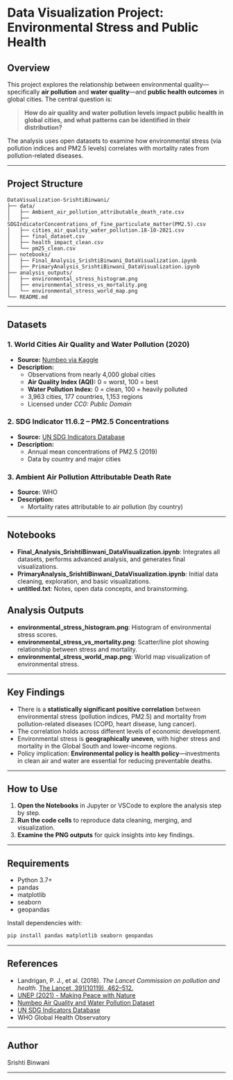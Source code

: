 # Data Visualization Project: Environmental Stress and Public Health

## Overview
This project explores the relationship between environmental quality—specifically **air pollution** and **water quality**—and **public health outcomes** in global cities. The central question is:

> **How do air quality and water pollution levels impact public health in global cities, and what patterns can be identified in their distribution?**

The analysis uses open datasets to examine how environmental stress (via pollution indices and PM2.5 levels) correlates with mortality rates from pollution-related diseases.

---

## Project Structure

```
DataVisualization-SrishtiBinwani/
├── data/
│   ├── Ambient_air_pollution_attributable_death_rate.csv
│   ├── SDGIndicatorConcentrations_of_fine_particulate_matter(PM2.5).csv
│   ├── cities_air_quality_water_pollution.18-10-2021.csv
│   ├── final_dataset.csv
│   ├── health_impact_clean.csv
│   └── pm25_clean.csv
├── notebooks/
│   ├── Final_Analysis_SrishtiBinwani_DataVisualization.ipynb
│   ├── PrimaryAnalysis_SrishtiBinwani_DataVisualization.ipynb
├── analysis_outputs/
│   ├── environmental_stress_histogram.png
│   ├── environmental_stress_vs_mortality.png
│   └── environmental_stress_world_map.png
└── README.md
```

---

## Datasets

### 1. World Cities Air Quality and Water Pollution (2020)
- **Source:** [Numbeo via Kaggle](https://www.kaggle.com/datasets/cityapiio/world-cities-air-quality-and-water-polution)
- **Description:**
  - Observations from nearly 4,000 global cities
  - **Air Quality Index (AQI):** 0 = worst, 100 = best
  - **Water Pollution Index:** 0 = clean, 100 = heavily polluted
  - 3,963 cities, 177 countries, 1,153 regions
  - Licensed under *CC0: Public Domain*

### 2. SDG Indicator 11.6.2 – PM2.5 Concentrations
- **Source:** [UN SDG Indicators Database](https://unstats.un.org/sdgs/indicators/database/)
- **Description:**
  - Annual mean concentrations of PM2.5 (2019)
  - Data by country and major cities

### 3. Ambient Air Pollution Attributable Death Rate
- **Source:** WHO
- **Description:**
  - Mortality rates attributable to air pollution (by country)

---

## Notebooks
- **Final_Analysis_SrishtiBinwani_DataVisualization.ipynb**: Integrates all datasets, performs advanced analysis, and generates final visualizations.
- **PrimaryAnalysis_SrishtiBinwani_DataVisualization.ipynb**: Initial data cleaning, exploration, and basic visualizations.
- **untitled.txt**: Notes, open data concepts, and brainstorming.

## Analysis Outputs
- **environmental_stress_histogram.png**: Histogram of environmental stress scores.
- **environmental_stress_vs_mortality.png**: Scatter/line plot showing relationship between stress and mortality.
- **environmental_stress_world_map.png**: World map visualization of environmental stress.

---

## Key Findings
- There is a **statistically significant positive correlation** between environmental stress (pollution indices, PM2.5) and mortality from pollution-related diseases (COPD, heart disease, lung cancer).
- The correlation holds across different levels of economic development.
- Environmental stress is **geographically uneven**, with higher stress and mortality in the Global South and lower-income regions.
- Policy implication: **Environmental policy is health policy**—investments in clean air and water are essential for reducing preventable deaths.

---

## How to Use
1. **Open the Notebooks** in Jupyter or VSCode to explore the analysis step by step.
2. **Run the code cells** to reproduce data cleaning, merging, and visualization.
3. **Examine the PNG outputs** for quick insights into key findings.

---

## Requirements
- Python 3.7+
- pandas
- matplotlib
- seaborn
- geopandas

Install dependencies with:
```bash
pip install pandas matplotlib seaborn geopandas
```

---

## References
- Landrigan, P. J., et al. (2018). *The Lancet Commission on pollution and health.* [The Lancet, 391(10119), 462–512.](https://doi.org/10.1016/S0140-6736(17)32345-0)
- [UNEP (2021) - Making Peace with Nature](https://www.unep.org/resources/making-peace-nature)
- [Numbeo Air Quality and Water Pollution Dataset](https://www.kaggle.com/datasets/cityapiio/world-cities-air-quality-and-water-polution)
- [UN SDG Indicators Database](https://unstats.un.org/sdgs/indicators/database/)
- WHO Global Health Observatory

---

## Author
Srishti Binwani

---